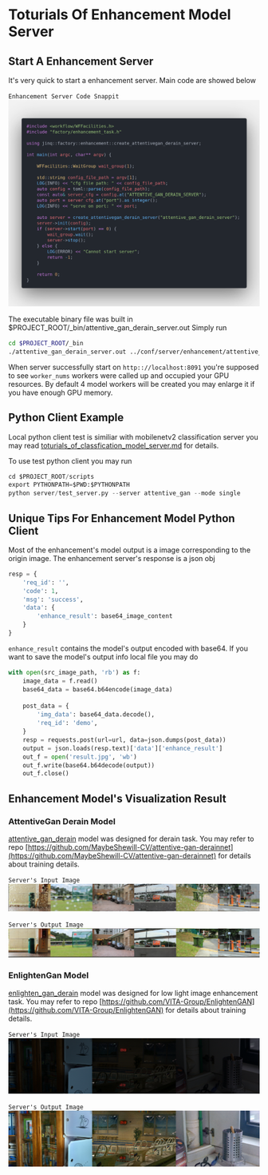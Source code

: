 # Toturials Of Enhancement Model Server

## Start A Enhancement Server

It's very quick to start a enhancement server. Main code are showed below

`Enhancement Server Code Snappit`
![strat_a_derain_server](../resources/images/start_a_derain_server.png)

The executable binary file was built in $PROJECT_ROOT/_bin/attentive_gan_derain_server.out Simply run

```bash
cd $PROJECT_ROOT/_bin
./attentive_gan_derain_server.out ../conf/server/enhancement/attentive_gan_derain/attentive_gan_server_cfg.ini
```

When server successfully start on `http:://localhost:8091` you're supposed to see `worker_nums` workers were called up and occupied your GPU resources. By default 4 model workers will be created you may enlarge it if you have enough GPU memory.

## Python Client Example

Local python client test is similiar with mobilenetv2 classification server you may read [toturials_of_classfication_model_server.md](../docs/toturials_of_classification_model_server.md) for details.

To use test python client you may run

```python
cd $PROJECT_ROOT/scripts
export PYTHONPATH=$PWD:$PYTHONPATH
python server/test_server.py --server attentive_gan --mode single
```

## Unique Tips For Enhancement Model Python Client

Most of the enhancement's model output is a image corresponding to the origin image. The enhancement server's response is a json obj

```python
resp = {
    'req_id': '',
    'code': 1,
    'msg': 'success',
    'data': {
        'enhance_result': base64_image_content
    }
}
```

`enhance_result` contains the model's output encoded with base64. If you want to save the model's output info local file you may do

```python
with open(src_image_path, 'rb') as f:
    image_data = f.read()
    base64_data = base64.b64encode(image_data)

    post_data = {
        'img_data': base64_data.decode(),
        'req_id': 'demo',
    }
    resp = requests.post(url=url, data=json.dumps(post_data))
    output = json.loads(resp.text)['data']['enhance_result']
    out_f = open('result.jpg', 'wb')
    out_f.write(base64.b64decode(output))
    out_f.close()
```

## Enhancement Model's Visualization Result

### AttentiveGan Derain Model

[attentive_gan_derain](https://arxiv.org/abs/1711.10098) model was designed for derain task. You may refer to repo [https://github.com/MaybeShewill-CV/attentive-gan-derainnet](https://github.com/MaybeShewill-CV/attentive-gan-derainnet) for details about training details.

`Server's Input Image`
![attentive_server_input](../resources/images/attentive_gan_server_input.png)

`Server's Output Image`
![attentive_server_output](../resources/images/attentive_gan_server_output.png)

### EnlightenGan Model

[enlighten_gan_derain](https://arxiv.org/abs/1906.06972) model was designed for low light image enhancement task. You may refer to repo [https://github.com/VITA-Group/EnlightenGAN](https://github.com/VITA-Group/EnlightenGAN) for details about training details.

`Server's Input Image`
![enlighten_server_input](../resources/images/enlighten_gan_server_input.png)

`Server's Output Image`
![attentive_server_output](../resources/images/enlighten_gan_server_output.png)